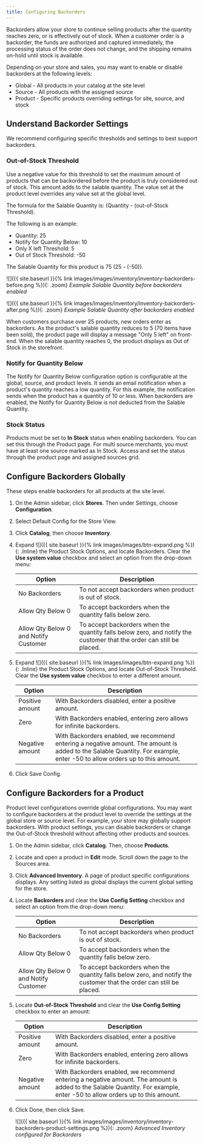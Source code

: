 ```yaml
---
title: Configuring Backorders
---
```



Backorders allow your store to continue selling products after the quantity reaches zero, or is effectively out of stock. When a customer order is a backorder, the funds are authorized and captured immediately, the processing status of the order does not change, and the shipping remains on-hold until stock is available.

Depending on your store and sales, you may want to enable or disable backorders at the following levels:

* Global - All products in your catalog at the site level
* Source - All products with the assigned source
* Product - Specific products overriding settings for site, source, and stock

## Understand Backorder Settings

We recommend configuring specific thresholds and settings to best support backorders.

### Out-of-Stock Threshold

Use a negative value for this threshold to set the maximum amount of products that can be backordered before the product is truly considered out of stock. This amount adds to the salable quantity. The value set at the product level overrides any value set at the global level.

The formula for the Salable Quantity is: (Quantity - (out-of-Stock Threshold).

The following is an example:

* Quantity: 25
* Notify for Quantity Below: 10
* Only X left Threshold: 5
* Out of Stock Threshold: -50

The Salable Quantity for this product is 75 (25 - (-50)).

![]({{ site.baseurl }}{% link images/images/inventory/inventory-backorders-before.png %}){: .zoom}
*Example Salable Quantity before backorders enabled*

![]({{ site.baseurl }}{% link images/images/inventory/inventory-backorders-after.png %}){: .zoom}
*Example Salable Quantity after backorders enabled*

When customers purchase over 25 products, new orders enter as backorders. As the product's salable quantity reduces to 5 (70 items have been sold), the product page will display a message "Only 5 left" on front-end. When the salable quantity reaches 0, the product displays as Out of Stock in the storefront.

### Notify for Quantity Below

The Notify for Quantity Below configuration option is configurable at the global, source, and product levels. It sends an email notification when a product's quantity reaches a low quantity. For this example, the notification sends when the product has a quantity of 10 or less. When backorders are enabled, the Notify for Quantity Below is not deducted from the Salable Quantity.

### Stock Status

Products must be set to **In Stock** status when enabling backorders. You can set this through the Product page. For multi source merchants, you must have at least one source marked as In Stock. Access and set the status through the product page and assigned sources grid.

## Configure Backorders Globally

These steps enable backorders for all products at the site level.

1. On the Admin sidebar, click **Stores**. Then under Settings, choose **Configuration**.

1. Select Default Config for the Store View.

1. Click **Catalog**, then choose **Inventory**.

1. Expand ![]({{ site.baseurl }}{% link images/images/btn-expand.png %}){: .Inline} the Product Stock Options, and locate Backorders. Clear the **Use system value** checkbox and select an option from the drop-down menu:

    |Option|Description|
    |--|--|
    | No Backorders | To not accept backorders when product is out of stock. |
    | Allow Qty Below 0 | To accept backorders when the quantity falls below zero. |
    | Allow Qty Below 0 and Notify Customer | To accept backorders when the quantity falls below zero, and notify the customer that the order can still be placed. |

1. Expand ![]({{ site.baseurl }}{% link images/images/btn-expand.png %}){: .Inline} the Product Stock Options, and locate Out-of-Stock Threshold. Clear the **Use system value** checkbox to enter a different amount.

    |Option|Description|
    |--|--|
    | Positive amount | With Backorders disabled, enter a positive amount. |
    | Zero | With Backorders enabled, entering zero allows for infinite backorders. |
    | Negative amount | With Backorders enabled, we recommend entering a negative amount. The amount is added to the Salable Quantity. For example, enter -50 to allow orders up to this amount. |

1. Click <span class="btn">Save Config</span>.

## Configure Backorders for a Product

Product level configurations override global configurations. You may want to configure backorders at the product level to override the settings at the global store or source level. For example, your store may globally support backorders. With product settings, you can disable backorders or change the Out-of-Stock threshold without affecting other products and sources.

1. On the Admin sidebar, click **Catalog**. Then, choose **Products**.

1. Locate and open a product in **Edit** mode. Scroll down the page to the Sources area.

1. Click **Advanced Inventory**. A page of product specific configurations displays. Any setting listed as global displays the current global setting for the store.

1. Locate <b>Backorders </b>and clear the **Use Config Setting** checkbox and select an option from the drop-down menu:

    |Option|Description|
    |--|--|
    | No Backorders | To not accept backorders when product is out of stock. |
    | Allow Qty Below 0 | To accept backorders when the quantity falls below zero. |
    | Allow Qty Below 0 and Notify Customer | To accept backorders when the quantity falls below zero, and notify the customer that the order can still be placed. |

1. Locate **Out-of-Stock Threshold** and clear the **Use Config Setting** checkbox to enter an amount:

    |Option|Description|
    |--|--|
    | Positive amount | With Backorders disabled, enter a positive amount. |
    | Zero | With Backorders enabled, entering zero allows for infinite backorders. |
    | Negative amount | With Backorders enabled, we recommend entering a negative amount. The amount is added to the Salable Quantity. For example, enter -50 to allow orders up to this amount. |

1. Click <span class="btn">Done</span>, then click <span class="btn">Save</span>.

    ![]({{ site.baseurl }}{% link images/images/inventory/inventory-backorders-product-settings.png %}){: .zoom}
    *Advanced Inventory configured for Backorders*
